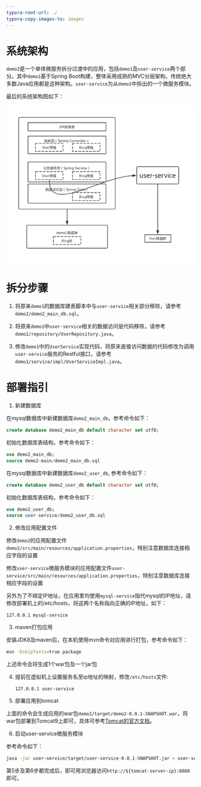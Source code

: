 ```yaml
---
typora-root-url: ./
typora-copy-images-to: images
---
```


# 系统架构

`demo2`是一个单体微服务拆分过渡中的应用，包括`demo1`及`user-service`两个部分。其中`demo1`基于Spring Boot构建，整体采用成熟的MVC分层架构，传统绝大多数Java应用都是这种架构。`user-service`为从`demo1`中拆出的一个微服务模块。

最后的系统架构图如下：

![1555936126915](images/1555936126915.png)

# 拆分步骤

1. 将原来`demo1`的数据库建表脚本中与`user-service`相关部分移除，请参考`demo2/demo2_main_db.sql`。

2. 将原来`demo1`中`user-service`相关的数据访问层代码移除，请参考`demo1/repository/UserRepository.java`。

3. 修改`demo1`中的`UserService`实现代码，将原来直接访问数据的代码修改为调用`user-service`服务的Restful接口，请参考`demo1/service/impl/UserServiceImpl.java`。


# 部署指引

1. 新建数据库

在mysql数据库中新建数据库`demo2_main_db`，参考命令如下：

```sql
create database demo2_main_db default character set utf8;
```

初始化数据库表结构，参考命令如下：

```sql
use demo2_main_db;
source demo2-main/demo2_main_db.sql
```

在mysql数据库中新建数据库`demo2_user_db`, 参考命令如下：

```sql
create database demo2_user_db default character set utf8;
```

初始化数据库表结构，参考命令如下：

```sql
use demo2_user_db;
source user-service/demo2_user_db.sql
```

2. 修改应用配置文件

修改`demo2`的应用配置文件`demo2/src/main/resources/application.properties`，特别注意数据库连接相应字段的设置

修改`user-service`微服务模块的应用配置文件`user-service/src/main/resources/application.properties`，特别注意数据库连接相应字段的设置

另外为了不绑定IP地址，在应用里均使用`mysql-service`指代mysql的IP地址，请修改部署机上的/etc/hosts，将这两个名称指向正确的IP地址，如下：

```
127.0.0.1 mysql-service
```

3. maven打包应用

安装JDK8及maven后，在本机使用mvn命令对应用进行打包，参考命令如下：

```bash
mvn -DskipTests=true package
```

上述命令会将生成1个war包及一个jar包

4. 提前在虚拟机上设置服务名至ip地址的映射，修改`/etc/hosts`文件:

   ```
   127.0.0.1 user-service
   ```

5. 部署应用到tomcat

上面的命令会生成应用的war包`demo2/target/demo2-0.0.1-SNAPSHOT.war`，将war包部署到Tomcat9上即可，具体可参考[Tomcat的官方文档](http://tomcat.apache.org/tomcat-9.0-doc/deployer-howto.html)。

6. 启动user-service微服务模块

参考命令如下：

```bash
java -jar user-service/target/user-service-0.0.1-SNAPSHOT.jar > user-service.log 2>&1 &
```

第5步及第6步都完成后，即可用浏览器访问`http://${tomcat-server-ip}:8080`即可。

